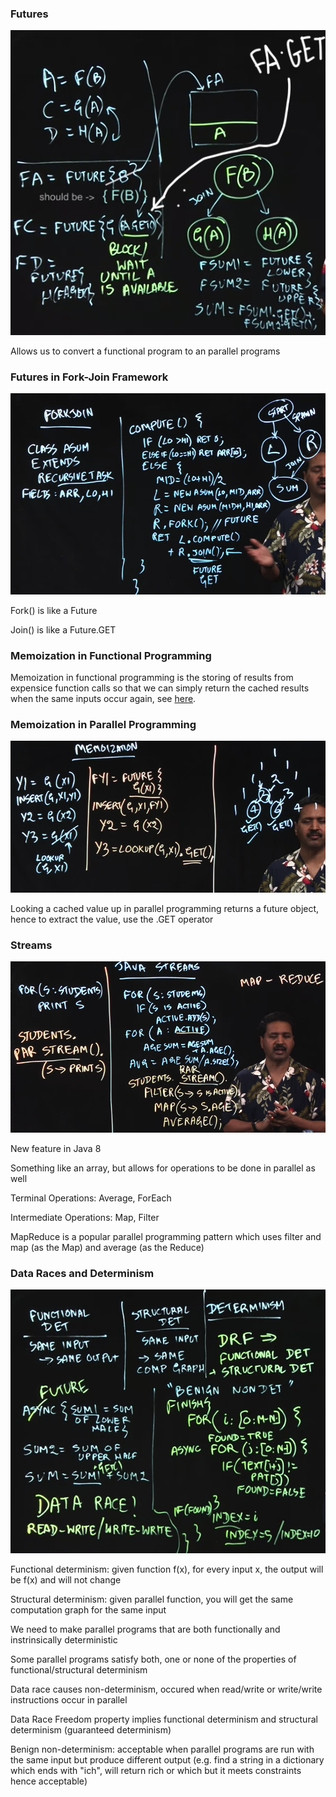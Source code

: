 ### Futures

![](./images/ss1.png)

Allows us to convert a functional program to an parallel programs

### Futures in Fork-Join Framework

![](./images/ss2.png)

Fork() is like a Future

Join() is like a Future.GET

### Memoization in Functional Programming

Memoization in functional programming is the storing of results from expensice function calls so that we can simply return the cached results when the same inputs occur again, see [here](https://medium.com/swlh/functional-programming-memoization-c2af275a0b1d).

### Memoization in Parallel Programming

![](./images/ss3.png)

Looking a cached value up in parallel programming returns a future object, hence to extract the value, use the .GET operator

### Streams

![](./images/ss4.png)

New feature in Java 8

Something like an array, but allows for operations to be done in parallel as well

Terminal Operations: Average, ForEach

Intermediate Operations: Map, Filter

MapReduce is a popular parallel programming pattern which uses filter and map (as the Map) and average (as the Reduce)

### Data Races and Determinism

![](./images/ss5.png)

Functional determinism: given function f(x), for every input x, the output will be f(x) and will not change

Structural determinism: given parallel function, you will get the same computation graph for the same input

We need to make parallel programs that are both functionally and instrinsically deterministic

Some parallel programs satisfy both, one or none of the properties of functional/structural determinism

Data race causes non-determinism, occured when read/write or write/write instructions occur in parallel

Data Race Freedom property implies functional determinism and structural determinism (guaranteed determinism)

Benign non-determinism: acceptable when parallel programs are run with the same input but produce different output (e.g. find a string in a dictionary which ends with "ich", will return rich or which but it meets constraints hence acceptable)


